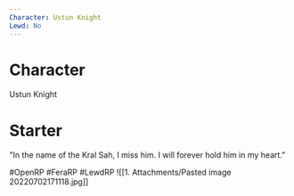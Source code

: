 ```yaml
---
Character: Ustun Knight
Lewd: No
---
```

# Character
Ustun Knight

# Starter
"In the name of the Kral Sah, I miss him. I will forever hold him in my heart."  

#OpenRP #FeraRP #LewdRP 
![[1. Attachments/Pasted image 20220702171118.jpg]]